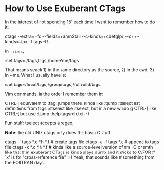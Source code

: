 How to Use Exuberant CTags
==========================

In the interest of not spending 15' each time I want to remember how to do it:

  ctags --extra=+fq --fields=+amnStail --c-kinds=+cdefglpx --c++-kinds=+lpx -f tags -R .

In `.vimrc`,

  :set tags=./tags,tags,/home/me/tags
  
That means seach 1) in the same directory as the source, 2) in the cwd, 3) in ~me. What I usually have is:

  :set tags=/local/tags,/group/tags,/fullbuild/tags
  
Vim commands, in the order I remember them in:

  CTRL-]             equivalent to :tag; jumps there; kinda like :tjump
  :tselect           list definitions from tags
  :stselect          like :tselect, but in a new windo
  g CTRL-]           like CTRL-] but use :tjump
  :help tagsrch.txt  :-)
  
Fun stuff: tselect accepts a regex.

**Note**: the old UNIX ctags only does the basic C stuff.

  ctags -f tags *.c *.h *.f             # create tags file
  ctags -a -f tags *.c                  # append to tags file
  ctags -x *.c *.h *.f                  # kinda like a source-level version of nm -C or smth like that
                                        # in exuberant CTags is kinda plays dumb and it sticks to C/FOR
                                        # `x' is for "cross-reference file" :-) Yeah, that sounds like
                                        # something from the FORTRAN days.
